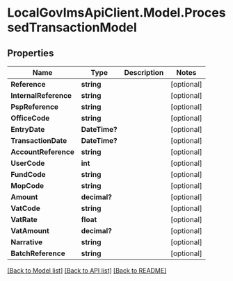 # LocalGovImsApiClient.Model.ProcessedTransactionModel

## Properties

Name | Type | Description | Notes
------------ | ------------- | ------------- | -------------
**Reference** | **string** |  | [optional] 
**InternalReference** | **string** |  | [optional] 
**PspReference** | **string** |  | [optional] 
**OfficeCode** | **string** |  | [optional] 
**EntryDate** | **DateTime?** |  | [optional] 
**TransactionDate** | **DateTime?** |  | [optional] 
**AccountReference** | **string** |  | [optional] 
**UserCode** | **int** |  | [optional] 
**FundCode** | **string** |  | [optional] 
**MopCode** | **string** |  | [optional] 
**Amount** | **decimal?** |  | [optional] 
**VatCode** | **string** |  | [optional] 
**VatRate** | **float** |  | [optional] 
**VatAmount** | **decimal?** |  | [optional] 
**Narrative** | **string** |  | [optional] 
**BatchReference** | **string** |  | [optional] 

[[Back to Model list]](../README.md#documentation-for-models) [[Back to API list]](../README.md#documentation-for-api-endpoints) [[Back to README]](../README.md)

